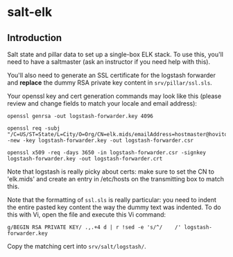 # salt-elk

## Introduction

Salt state and pillar data to set up a single-box ELK stack. To use this, you'll need to have a saltmaster (ask an instructor if you need help with this).

You'll also need to generate an SSL certificate for the logstash forwarder and **replace** the dummy RSA private key content in `srv/pillar/ssl.sls`.  

Your openssl key and cert generation commands may look like this (please review and change fields to match your locale and email address):

    openssl genrsa -out logstash-forwarder.key 4096

    openssl req -subj "/C=US/ST=State/L=City/O=Org/CN=elk.mids/emailAddress=hostmaster@hovitos.engineering" -new -key logstash-forwarder.key -out logstash-forwarder.csr

    openssl x509 -req -days 3650 -in logstash-forwarder.csr -signkey logstash-forwarder.key -out logstash-forwarder.crt

Note that logstash is really picky about certs: make sure to set the CN to 'elk.mids' and create an entry in /etc/hosts on the transmitting box to match this.

Note that the formatting of `ssl.sls` is really particular: you need to indent the entire pasted key content the way the dummy text was indented. To do this with Vi, open the file and execute this Vi command:

    g/BEGIN RSA PRIVATE KEY/ .,.+4 d | r !sed -e 's/^/    /' logstash-forwarder.key

Copy the matching cert into `srv/salt/logstash/`.
